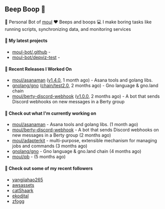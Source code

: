 ## Beep Boop 👋

:hammer: Personal Bot of [moul](https://github.com/moul)
:heart: Beeps and boops
:computer: I make boring tasks like running scripts, synchronizing data, and monitoring services





#### 🌱 My latest projects

- [moul-bot/.github](https://github.com/moul-bot/.github) - 
- [moul-bot/depviz-test](https://github.com/moul-bot/depviz-test) - 

#### 🔭 Recent Releases I Worked On
- [moul/asanaman](https://github.com/moul/asanaman) ([v1.4.0](https://github.com/moul/asanaman/releases/tag/v1.4.0), 1 month ago) - Asana tools and golang libs.
- [gnolang/gno](https://github.com/gnolang/gno) ([chain/test2.0](https://github.com/gnolang/gno/releases/tag/chain%2Ftest2.0), 2 months ago) - Gno language &amp; gno.land chain
- [moul/berty-discord-webhook](https://github.com/moul/berty-discord-webhook) ([v1.0.0](https://github.com/moul/berty-discord-webhook/releases/tag/v1.0.0), 2 months ago) - A bot that sends Discord webhooks on new messages in a Berty group


<h4>👷 Check out what I'm currently working on</h4>
<ul>

<li><a href="https://github.com/moul/asanaman">moul/asanaman</a> - Asana tools and golang libs. (1 month ago)</li>
<li><a href="https://github.com/moul/berty-discord-webhook">moul/berty-discord-webhook</a> - A bot that sends Discord webhooks on new messages in a Berty group (2 months ago)</li>
<li><a href="https://github.com/moul/adapterkit">moul/adapterkit</a> - multi-purpose, extensible mechanism for managing jobs and commands (3 months ago)</li>
<li><a href="https://github.com/gnolang/gno">gnolang/gno</a> - Gno language &amp; gno.land chain (4 months ago)</li>
<li><a href="https://github.com/moul/pb">moul/pb</a> -  (5 months ago)</li>
</ul>

<h4>👯 Check out some of my recent followers</h4>
<ul>

<li><a href="https://github.com/yangjiahao265">yangjiahao265</a>
<li><a href="https://github.com/awsassets">awsassets</a>
<li><a href="https://github.com/catShaark">catShaark</a>
<li><a href="https://github.com/ekodjtal">ekodjtal</a>
<li><a href="https://github.com/zfogg">zfogg</a>
</ul>

